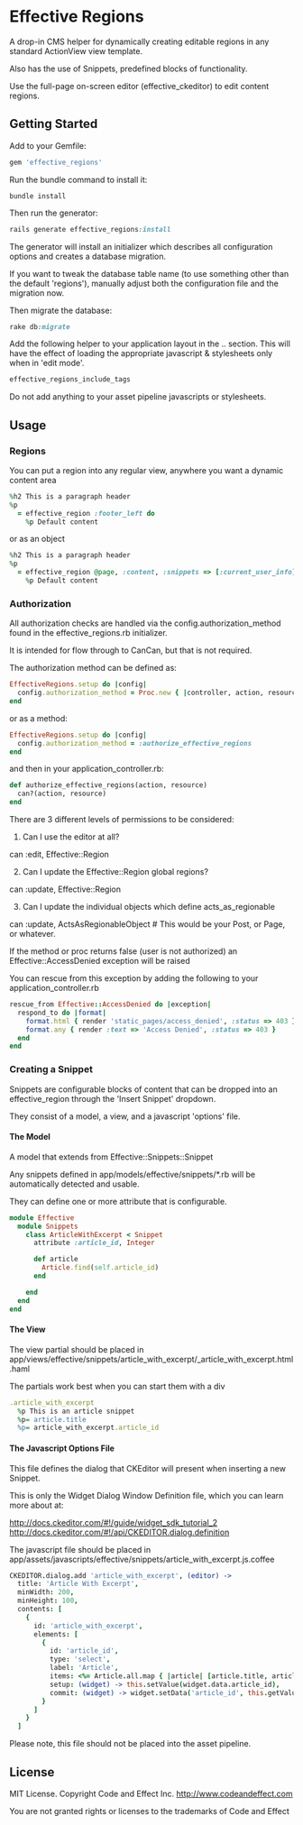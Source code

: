 # Effective Regions

A drop-in CMS helper for dynamically creating editable regions in any standard ActionView view template.

Also has the use of Snippets, predefined blocks of functionality.

Use the full-page on-screen editor (effective_ckeditor) to edit content regions.


## Getting Started

Add to your Gemfile:

```ruby
gem 'effective_regions'
```

Run the bundle command to install it:

```console
bundle install
```

Then run the generator:

```ruby
rails generate effective_regions:install
```

The generator will install an initializer which describes all configuration options and creates a database migration.

If you want to tweak the database table name (to use something other than the default 'regions'), manually adjust both the configuration file and the migration now.

Then migrate the database:

```ruby
rake db:migrate
```

Add the following helper to your application layout in the <head>..</head> section.  This will have the effect of loading the appropriate javascript & stylesheets only when in 'edit mode'.

```ruby
effective_regions_include_tags
```

Do not add anything to your asset pipeline javascripts or stylesheets.


## Usage

### Regions

You can put a region into any regular view, anywhere you want a dynamic content area

```ruby
%h2 This is a paragraph header
%p
  = effective_region :footer_left do
    %p Default content
```

or as an object

```ruby
%h2 This is a paragraph header
%p
  = effective_region @page, :content, :snippets => [:current_user_info] do
    %p Default content
```

### Authorization

All authorization checks are handled via the config.authorization_method found in the effective_regions.rb initializer.

It is intended for flow through to CanCan, but that is not required.

The authorization method can be defined as:

```ruby
EffectiveRegions.setup do |config|
  config.authorization_method = Proc.new { |controller, action, resource| can?(action, resource) }
end
```

or as a method:

```ruby
EffectiveRegions.setup do |config|
  config.authorization_method = :authorize_effective_regions
end
```

and then in your application_controller.rb:

```ruby
def authorize_effective_regions(action, resource)
  can?(action, resource)
end
```

There are 3 different levels of permissions to be considered:

1. Can I use the editor at all?

can :edit, Effective::Region

2. Can I update the Effective::Region global regions?

can :update, Effective::Region

3. Can I update the individual objects which define acts_as_regionable

can :update, ActsAsRegionableObject  # This would be your Post, or Page, or whatever.

If the method or proc returns false (user is not authorized) an Effective::AccessDenied exception will be raised

You can rescue from this exception by adding the following to your application_controller.rb

```ruby
rescue_from Effective::AccessDenied do |exception|
  respond_to do |format|
    format.html { render 'static_pages/access_denied', :status => 403 }
    format.any { render :text => 'Access Denied', :status => 403 }
  end
end
```

### Creating a Snippet

Snippets are configurable blocks of content that can be dropped into an effective_region through the 'Insert Snippet' dropdown.

They consist of a model, a view, and a javascript 'options' file.

#### The Model

A model that extends from Effective::Snippets::Snippet

Any snippets defined in app/models/effective/snippets/*.rb will be automatically detected and usable.

They can define one or more attribute that is configurable.

```ruby
module Effective
  module Snippets
    class ArticleWithExcerpt < Snippet
      attribute :article_id, Integer

      def article
        Article.find(self.article_id)
      end

    end
  end
end
```

#### The View

The view partial should be placed in app/views/effective/snippets/article_with_excerpt/_article_with_excerpt.html.haml

The partials work best when you can start them with a div

```ruby
.article_with_excerpt
  %p This is an article snippet
  %p= article.title
  %p= article_with_excerpt.article_id
```

#### The Javascript Options File

This file defines the dialog that CKEditor will present when inserting a new Snippet.

This is only the Widget Dialog Window Definition file, which you can learn more about at:

http://docs.ckeditor.com/#!/guide/widget_sdk_tutorial_2
http://docs.ckeditor.com/#!/api/CKEDITOR.dialog.definition

The javascript file should be placed in app/assets/javascripts/effective/snippets/article_with_excerpt.js.coffee

```Coffeescript
CKEDITOR.dialog.add 'article_with_excerpt', (editor) ->
  title: 'Article With Excerpt',
  minWidth: 200,
  minHeight: 100,
  contents: [
    {
      id: 'article_with_excerpt',
      elements: [
        {
          id: 'article_id',
          type: 'select',
          label: 'Article',
          items: <%= Article.all.map { |article| [article.title, article.id] } %>,
          setup: (widget) -> this.setValue(widget.data.article_id),
          commit: (widget) -> widget.setData('article_id', this.getValue())
        }
      ]
    }
  ]

```

Please note, this file should not be placed into the asset pipeline.


## License

MIT License.  Copyright Code and Effect Inc. http://www.codeandeffect.com

You are not granted rights or licenses to the trademarks of Code and Effect
